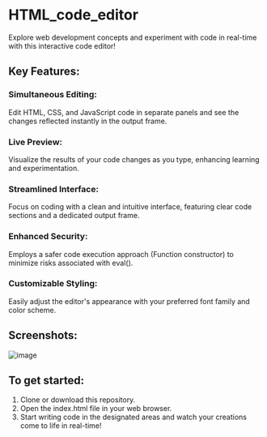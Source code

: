 # HTML_code_editor
Explore web development concepts and experiment with code in real-time with this interactive code editor!
## Key Features:
### Simultaneous Editing: 
Edit HTML, CSS, and JavaScript code in separate panels and see the changes reflected instantly in the output frame.
### Live Preview: 
Visualize the results of your code changes as you type, enhancing learning and experimentation.
### Streamlined Interface: 
Focus on coding with a clean and intuitive interface, featuring clear code sections and a dedicated output frame.
### Enhanced Security: 
Employs a safer code execution approach (Function constructor) to minimize risks associated with eval().
### Customizable Styling:
Easily adjust the editor's appearance with your preferred font family and color scheme.
## Screenshots:
![image](https://github.com/Vnadh/HTML_code_editor/assets/106485321/e2176350-5278-49af-961c-7eb7f45239fd)
## To get started:
1) Clone or download this repository.
2) Open the index.html file in your web browser.
3) Start writing code in the designated areas and watch your creations come to life in real-time!
